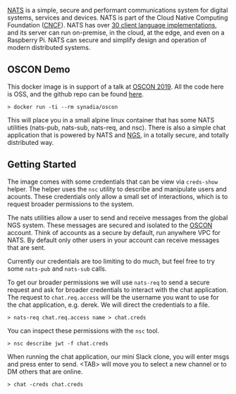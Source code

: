 
[NATS](https://nats.io) is a simple, secure and performant communications system for digital systems, services and devices. NATS is part of the Cloud Native Computing Foundation ([CNCF](https://cncf.io)). NATS has over [30 client language implementations](https://nats.io/download/), and its server can run on-premise, in the cloud, at the edge, and even on a Raspberry Pi. NATS can secure and simplify design and operation of modern distributed systems.

## OSCON Demo

This docker image is in support of a talk at [OSCON 2019](https://conferences.oreilly.com/oscon/oscon-or/schedule/2019-07-18).
All the code here is OSS, and the github repo can be found [here](https://github.com/ConnectEverything/oscon2019).

```
> docker run -ti --rm synadia/oscon
```

This will place you in a small alpine linux container that has some NATS utilities (nats-pub, nats-sub, nats-req, and nsc). There is also a simple chat application that is powered by NATS and [NGS](https://synadia.com/ngs/), in a totally secure, and totally distributed way.

## Getting Started

The image comes with some credentials that can be view via `creds-show` helper. The helper uses the `nsc` utility to describe and manipulate users and acounts. These credentials only allow a small set of interactions, which is to request broader permissions to the system.

The nats utilities allow a user to send and receive messages from the global NGS system. These messages are secured and isolated to the [OSCON](https://api.synadia.io/jwt/v1/accounts/AAOSCON6ID63VZPPAZRHMHKNYLNX7N4J5UEWVSI64XLRZXZCYYVBTXG5?decode=true) account. Think of accounts as a secure by default, run anywhere VPC for NATS. By default only other users in your account can receive messages that are sent.

Currently our credentials are too limiting to do much, but feel free to try some `nats-pub` and `nats-sub` calls.

To get our broader permissions we will use `nats-req` to send a secure request and ask for broader credentials to interact with the chat application.
The request to `chat.req.access` will be the username you want to use for the chat application, e.g. derek. We will direct the credentials to a file.

```
> nats-req chat.req.access name > chat.creds
```

You can inspect these permissions with the `nsc` tool.
```
> nsc describe jwt -f chat.creds
```

When running the chat application, our mini Slack clone, you will enter msgs and press enter to send. <TAB\> will move you to select a new channel or to DM others that are online.

```
> chat -creds chat.creds
```
